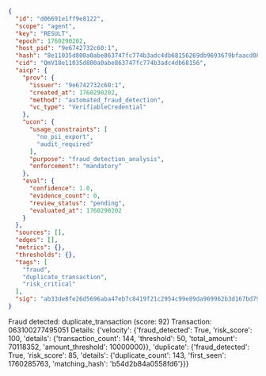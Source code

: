 ```json
{
  "id": "d06691e1ff9e8122",
  "scope": "agent",
  "key": "RESULT",
  "epoch": 1760290202,
  "host_pid": "9e6742732c60:1",
  "hash": "8e11035d800a0abe863747fc774b3adc4db68156269db9693679bfaacd0855fc",
  "cid": "QmV18e11035d800a0abe863747fc774b3adc4db68156",
  "aicp": {
    "prov": {
      "issuer": "9e6742732c60:1",
      "created_at": 1760290202,
      "method": "automated_fraud_detection",
      "vc_type": "VerifiableCredential"
    },
    "ucon": {
      "usage_constraints": [
        "no_pii_export",
        "audit_required"
      ],
      "purpose": "fraud_detection_analysis",
      "enforcement": "mandatory"
    },
    "eval": {
      "confidence": 1.0,
      "evidence_count": 0,
      "review_status": "pending",
      "evaluated_at": 1760290202
    }
  },
  "sources": [],
  "edges": [],
  "metrics": {},
  "thresholds": {},
  "tags": [
    "fraud",
    "duplicate_transaction",
    "risk_critical"
  ],
  "sig": "ab33de8fe26d5696aba47eb7c8419f21c2954c99e89da969962b3d167bd79584"
}
```

Fraud detected: duplicate_transaction (score: 92)
Transaction: 063100277495051
Details: {'velocity': {'fraud_detected': True, 'risk_score': 100, 'details': {'transaction_count': 144, 'threshold': 50, 'total_amount': 70118352, 'amount_threshold': 10000000}}, 'duplicate': {'fraud_detected': True, 'risk_score': 85, 'details': {'duplicate_count': 143, 'first_seen': 1760285763, 'matching_hash': 'b54d2b84a0558fd6'}}}